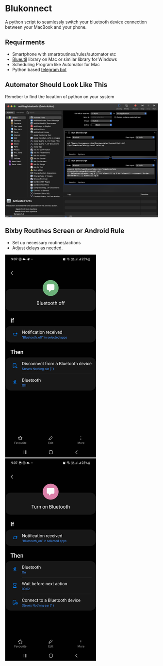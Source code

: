 # Blukonnect
A python script to seamlessly switch your bluetooth device connection between your MacBook and your phone.

## Requirments
* Smartphone with smartroutines/rules/automator etc
* [Blueutil](https://github.com/toy/blueutil) library on Mac or similar library for Windows
* Scheduling Program like Automator for Mac
* Python based [telegram bot](https://github.com/python-telegram-bot/python-telegram-bot)



## Automator Should Look Like This
Remeber to find the location of python on your system


![automator](https://github.com/steveaugustine/Blukonnect/blob/main/Automator.png)


## Bixby Routines Screen or Android Rule 
* Set up necessary routines/actions
* Adjust delays as needed.



<img src="https://github.com/steveaugustine/Blukonnect/blob/07057b6e05783e27c8ef164039f681427d38fb55/Screenshot_20220906-210743_Bixby%20Routines.jpg" width="300">

<img src="https://github.com/steveaugustine/Blukonnect/blob/460acaeb0761cfb34900f7ee71fc92ffe37819a0/Screenshot_20220906-210749_Bixby%20Routines.jpg" width="300">




